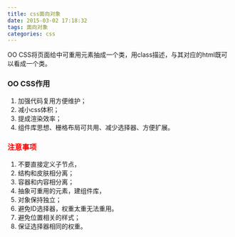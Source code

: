 ```yaml
---
title: css面向对象
date: 2015-03-02 17:18:32
tags: 面向对象
categories: css
---
```

OO CSS将页面给中可重用元素抽成一个类，用class描述，与其对应的html既可以看成一个类。
<!-- more -->
### OO CSS作用
1. 加强代码复用方便维护；
2. 减小css体积；
3. 提成渲染效率；
4. 组件库思想、栅格布局可共用、减少选择器、方便扩展。

### <font style="color:#ff0000">注意事项</font>
1. 不要直接定义子节点，
2. 结构和皮肤相分离；
3. 容器和内容相分离；
4. 抽象可重用的元素，建组件库，
5. 对象保持独立；
6. 避免ID选择器，权重太重无法重用。
7. 避免位置相关的样式；
8. 保证选择器相同的权重。